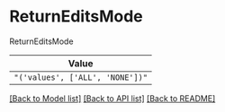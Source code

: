 # ReturnEditsMode

ReturnEditsMode

| **Value** |
| --------- |
| `"('values', ['ALL', 'NONE'])"` |


[[Back to Model list]](../../README.md#models-v2-link) [[Back to API list]](../../README.md#documentation-for-api-endpoints) [[Back to README]](../../README.md)
